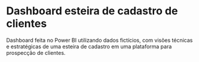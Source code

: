 # Dashboard esteira de cadastro de clientes
Dashboard feita no Power BI utilizando dados fictícios, com visões técnicas e estratégicas de uma esteira de cadastro em uma plataforma para prospecção de clientes.

